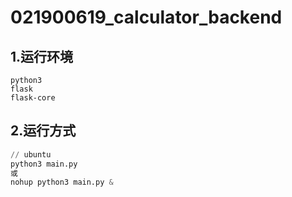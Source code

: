 # 021900619_calculator_backend
## 1.运行环境
```angular2html
python3
flask
flask-core
```

## 2.运行方式
```python
// ubuntu
python3 main.py
或
nohup python3 main.py &
```